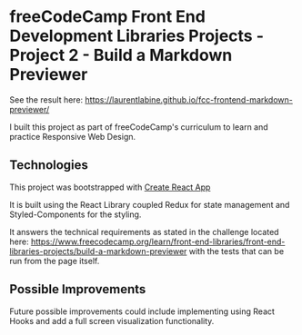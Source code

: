 # freeCodeCamp Front End Development Libraries Projects - Project 2 - Build a Markdown Previewer

See the result here: https://laurentlabine.github.io/fcc-frontend-markdown-previewer/

I built this project as part of freeCodeCamp's curriculum to learn and practice Responsive Web Design.

## Technologies

This project was bootstrapped with [Create React App](https://github.com/facebook/create-react-app)

It is built using the React Library coupled Redux for state management and Styled-Components for the styling.

It answers the technical requirements as stated in the challenge located here: https://www.freecodecamp.org/learn/front-end-libraries/front-end-libraries-projects/build-a-markdown-previewer with the tests that can be run from the page itself.

## Possible Improvements

Future possible improvements could include implementing using React Hooks and add a full screen visualization functionality. 
